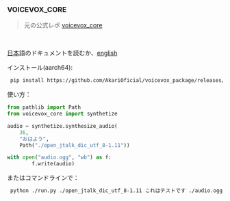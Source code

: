 ### VOICEVOX_CORE
> 元の公式レポ [voicevox_core](https://github.com/Hiroshiba/voicevox_core)
</br>

[日本](https://github.com/AkariOficial/voicevox_package/blob/main/docs/日本.md)語のドキュメントを読むか、[english](https://github.com/AkariOficial/voicevox_package/blob/main/docs/english.md)

インストール(aarch64):
```sh
 pip install https://github.com/AkariOficial/voicevox_package/releases/download/voicevox_core-0.14.1/voicevox_core-0.14.1+cpu.tar.gz
```

使い方：
```python
from pathlib import Path
from voicevox_core import synthetize

audio = synthetize.synthesize_audio(
    36,
    "おはよう",
    Path("./open_jtalk_dic_utf_8-1.11"))

with open("audio.ogg", "wb") as f:
        f.write(audio)

```

またはコマンドラインで：
```sh
 python ./run.py ./open_jtalk_dic_utf_8-1.11 これはテストです ./audio.ogg
```
